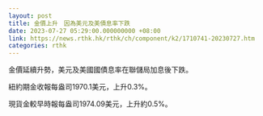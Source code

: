 ```yaml
---
layout: post
title: 金價上升　因為美元及美債息率下跌
date: 2023-07-27 05:29:00.000000000 +08:00
link: https://news.rthk.hk/rthk/ch/component/k2/1710741-20230727.htm
categories: rthk
---
```


金價延續升勢，美元及美國國債息率在聯儲局加息後下跌。

紐約期金收報每盎司1970.1美元，上升0.3%。

現貨金較早時報每盎司1974.09美元，上升約0.5%。
